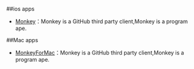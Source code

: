 ##ios apps

* [Monkey](https://github.com/coderyi/Monkey)：Monkey is a GitHub third party client,Monkey is a program ape. 



##Mac apps

* [MonkeyForMac](https://github.com/coderyi/MonkeyForMac)：Monkey is a GitHub third party client,Monkey is a program ape.